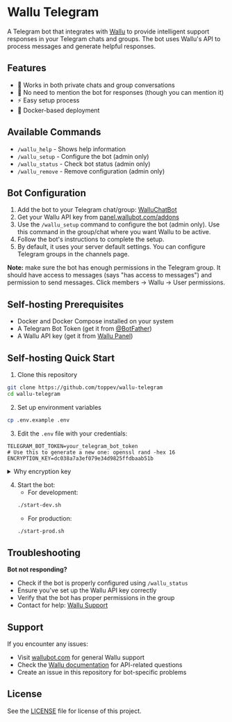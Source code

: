 # Wallu Telegram

A Telegram bot that integrates with [Wallu](https://wallubot.com) to provide intelligent support responses in your Telegram chats and groups. The bot uses
Wallu's API to process messages and generate helpful responses.

## Features

- 👥 Works in both private chats and group conversations
- 🤖 No need to mention the bot for responses (though you can mention it)
- ⚡ Easy setup process
- 🐳 Docker-based deployment

## Available Commands

- `/wallu_help` - Shows help information
- `/wallu_setup` - Configure the bot (admin only)
- `/wallu_status` - Check bot status (admin only)
- `/wallu_remove` - Remove configuration (admin only)

## Bot Configuration

1. Add the bot to your Telegram chat/group: [WalluChatBot](https://wallubot.com/telegram)
2. Get your Wallu API key from [panel.wallubot.com/addons](https://panel.wallubot.com/addons)
3. Use the `/wallu_setup` command to configure the bot (admin only). Use this command in the group/chat where you want Wallu to be active.
4. Follow the bot's instructions to complete the setup.
5. By default, it uses your server default settings. You can configure Telegram groups in the channels page.

**Note:** make sure the bot has enough permissions in the Telegram group. It should have access to messages (says "has access to messages") and permission to
send messages. Click members -> Wallu -> User permissions.

## Self-hosting Prerequisites

- Docker and Docker Compose installed on your system
- A Telegram Bot Token (get it from [@BotFather](https://t.me/BotFather))
- A Wallu API key (get it from [Wallu Panel](https://panel.wallubot.com/addons))

## Self-hosting Quick Start

1. Clone this repository

```bash
git clone https://github.com/toppev/wallu-telegram
cd wallu-telegram
```

2. Set up environment variables

```bash
cp .env.example .env
```

3. Edit the `.env` file with your credentials:

```
TELEGRAM_BOT_TOKEN=your_telegram_bot_token
# Use this to generate a new one: openssl rand -hex 16 
ENCRYPTION_KEY=dc038a7a3ef079e34d9825ffdbaab51b
```

<details>
  <summary>Why encryption key</summary>
Used to store the API key (and possibly other things in the future).
Yes, I know having it in .env next to the SQLite DB is not ideal (this feature is mainly meant for the Wallu's own production instance + avoid having the API keys unencrypted in backups)
</details>

4. Start the bot:
    - For development:
   ```bash
   ./start-dev.sh
   ```
    - For production:
   ```bash
   ./start-prod.sh
   ```

## Troubleshooting

**Bot not responding?**

- Check if the bot is properly configured using `/wallu_status`
- Ensure you've set up the Wallu API key correctly
- Verify that the bot has proper permissions in the group
- Contact for help: [Wallu Support](https://wallubot.com/contact)

## Support

If you encounter any issues:

- Visit [wallubot.com](https://wallubot.com) for general Wallu support
- Check the [Wallu documentation](https://docs.wallubot.com) for API-related questions
- Create an issue in this repository for bot-specific problems

## License

See the [LICENSE](LICENSE) file for license of this project.
